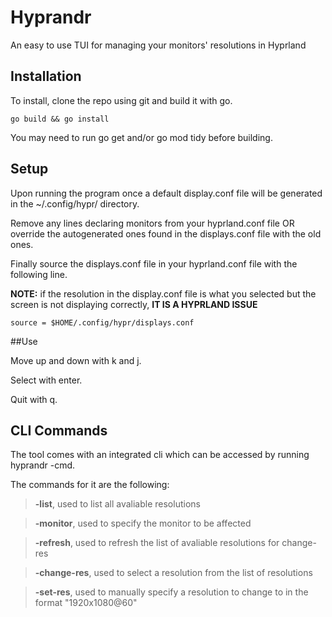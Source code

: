 # Hyprandr
An easy to use TUI for managing your monitors' resolutions in Hyprland

## Installation
To install, clone the repo using git and build it with go. 

```
go build && go install
```

You may need to run go get and/or go mod tidy before building.

## Setup
Upon running the program once a default display.conf file will be generated
in the ~/.config/hypr/ directory. 

Remove any lines declaring monitors from your hyprland.conf file OR override 
the autogenerated ones found in the displays.conf file with the old ones.

Finally source the displays.conf file in your hyprland.conf file with the 
following line.

**NOTE:** if the resolution in the display.conf file is what you selected but the screen is not displaying correctly, **IT IS A HYPRLAND ISSUE**

```
source = $HOME/.config/hypr/displays.conf
```
##Use

Move up and down with k and j. 

Select with enter.

Quit with q.

## CLI Commands
The tool comes with an integrated cli which can be accessed by running hyprandr -cmd.

The commands for it are the following:
> **-list**, used to list all avaliable resolutions

> **-monitor**, used to specify the monitor to be affected

> **-refresh**, used to refresh the list of avaliable resolutions for change-res

> **-change-res**, used to select a resolution from the list of resolutions

> **-set-res**, used to manually specify a resolution to change to in the format "1920x1080@60"

